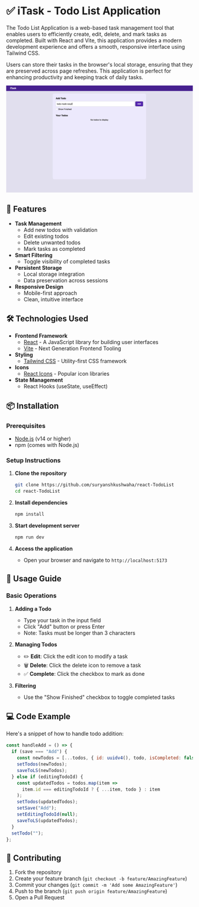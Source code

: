 # ✅ iTask - Todo List Application

The Todo List Application is a web-based task management tool that enables users to efficiently create, edit, delete, and mark tasks as completed. Built with React and Vite, this application provides a modern development experience and offers a smooth, responsive interface using Tailwind CSS.

Users can store their tasks in the browser's local storage, ensuring that they are preserved across page refreshes. This application is perfect for enhancing productivity and keeping track of daily tasks.

![Todo App Screenshot](/public/iTask-UI.png)

## 🚀 Features

- **Task Management**
  - Add new todos with validation
  - Edit existing todos
  - Delete unwanted todos
  - Mark tasks as completed
- **Smart Filtering**
  - Toggle visibility of completed tasks
- **Persistent Storage**
  - Local storage integration
  - Data preservation across sessions
- **Responsive Design**
  - Mobile-first approach
  - Clean, intuitive interface

## 🛠️ Technologies Used

- **Frontend Framework**
  - [React](https://reactjs.org/) - A JavaScript library for building user interfaces
  - [Vite](https://vitejs.dev/) - Next Generation Frontend Tooling
- **Styling**
  - [Tailwind CSS](https://tailwindcss.com/) - Utility-first CSS framework
- **Icons**
  - [React Icons](https://react-icons.github.io/react-icons/) - Popular icon libraries
- **State Management**
  - React Hooks (useState, useEffect)

## 📦 Installation

### Prerequisites

- [Node.js](https://nodejs.org/) (v14 or higher)
- npm (comes with Node.js)

### Setup Instructions

1. **Clone the repository**
   ```bash
   git clone https://github.com/suryanshkushwaha/react-TodoList
   cd react-TodoList
   ```

2. **Install dependencies**
   ```bash
   npm install
   ```

3. **Start development server**
   ```bash
   npm run dev
   ```

4. **Access the application**
   - Open your browser and navigate to `http://localhost:5173`

## 🎯 Usage Guide

### Basic Operations

1. **Adding a Todo**
   - Type your task in the input field
   - Click "Add" button or press Enter
   - Note: Tasks must be longer than 3 characters

2. **Managing Todos**
   - ✏️ **Edit**: Click the edit icon to modify a task
   - 🗑️ **Delete**: Click the delete icon to remove a task
   - ✅ **Complete**: Click the checkbox to mark as done

3. **Filtering**
   - Use the "Show Finished" checkbox to toggle completed tasks

## 💻 Code Example

Here's a snippet of how to handle todo addition:

```javascript
const handleAdd = () => {
  if (save === "Add") {
    const newTodos = [...todos, { id: uuidv4(), todo, isCompleted: false }];
    setTodos(newTodos);
    saveToLS(newTodos);
  } else if (editingTodoId) {
    const updatedTodos = todos.map(item =>
      item.id === editingTodoId ? { ...item, todo } : item
    );
    setTodos(updatedTodos);
    setSave("Add");
    setEditingTodoId(null);
    saveToLS(updatedTodos);
  }
  setTodo("");
};
```

## 🤝 Contributing

1. Fork the repository
2. Create your feature branch (`git checkout -b feature/AmazingFeature`)
3. Commit your changes (`git commit -m 'Add some AmazingFeature'`)
4. Push to the branch (`git push origin feature/AmazingFeature`)
5. Open a Pull Request
